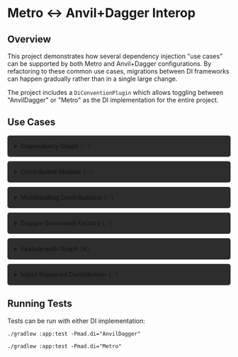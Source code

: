 # Metro ↔ Anvil+Dagger Interop

## Overview

This project demonstrates how several dependency injection "use cases" can be supported by both Metro and Anvil+Dagger configurations. By refactoring to these common use cases, migrations between DI frameworks can happen gradually rather than in a single large change.

The project includes a `DiConventionPlugin` which allows toggling between "AnvilDagger" or "Metro" as the DI implementation for the entire project.

## Use Cases

<div style="background-color: #2d2d2d; padding: 15px; border-radius: 5px; margin: 10px 0;">
<details>
<summary><strong>Dependency Graph</strong> (✅)</summary>

```kotlin
@SingleIn(AppScope::class)
@MergeComponent(AppScope::class)
interface AppGraph
```
</details>
</div>
<div style="background-color: #2d2d2d; padding: 15px; border-radius: 5px; margin: 10px 0;">
<details>
<summary><strong>Contributed Module</strong> (✅)</summary>
<p>All modules in Metro must be interfaces, that means all bindings must be provided in companion objects. Only modules using ContribtuesTo are compatible with both AnvilDagger and Metro.</p>

```kotlin
@ContributesTo(AppScope::class)
@Module
interface MyModuleProvidedTypeModule {
  @Binds fun bindMyModuleProvidedType(real: RealMyModuleProvidedType): MyModuleProvidedType

  companion object {
    @Provides
    @SingleIn(AppScope::class)
    fun provideMyModuleProvidedType(): RealMyModuleProvidedType = RealMyModuleProvidedType()
  }
}

interface MyModuleProvidedType
class RealMyModuleProvidedType : MyModuleProvidedType
```
</details>
</div>
<div style="background-color: #2d2d2d; padding: 15px; border-radius: 5px; margin: 10px 0;">
<details>
<summary><strong>Multibinding Contributions</strong> (✅)</summary>

```kotlin
@ForScope(AppScope::class)
@SingleIn(AppScope::class)
@ContributesMultibinding(AppScope::class, boundType = Scoped::class)
@ContributesBinding(
  AppScope::class,
  boundType = UseCaseSpecificInterface::class,
  ignoreQualifier = true,
)
class ScopedUseCase @Inject constructor() : Scoped, UseCaseSpecificInterface
```
</details>
</div>

<div style="background-color: #2d2d2d; padding: 15px; border-radius: 5px; margin: 10px 0;">
<details>
<summary><strong>Dagger Generated Factory</strong> (✅)</summary>
<p>Metro is capable of using factories dagger generates for java inject constructors. Prevents all java files from having to be converted to kotlin.</p>

```java
@SingleIn(scope = AppScope.class)
public class MyJavaType {
  @Inject public MyJavaType() {
  }
}
```
</details>
</div>

<div style="background-color: #2d2d2d; padding: 15px; border-radius: 5px; margin: 10px 0;">
<details>
<summary><strong>Feature with Graph</strong> (❌)</summary>

```kotlin
annotation class ContributedFeatureScope

@SingleIn(ContributedFeatureScope::class)
@ContributesSubcomponent(
  scope = ContributedFeatureScope::class,
  parentScope = LoggedInScope::class,
)
interface ContributedFeatureGraph
```
</details>
</div>

<div style="background-color: #2d2d2d; padding: 15px; border-radius: 5px; margin: 10px 0;">
<details>
<summary><strong>Inject Replaced Contribution</strong> (✅)</summary>

```kotlin
interface BindingToReplace

@ContributesBinding(AppScope::class) 
class RealBindingToReplace @Inject constructor() : BindingToReplace

@ContributesBinding(AppScope::class, replaces = [RealBindingToReplace::class])
class ReplacementBinding @Inject constructor(
  private val bindingToReplace: RealBindingToReplace,
) : BindingToReplace 
```
</details>
</div>

## Running Tests

Tests can be run with either DI implementation:

```shell
./gradlew :app:test -Pmad.di="AnvilDagger"

./gradlew :app:test -Pmad.di="Metro"
```

